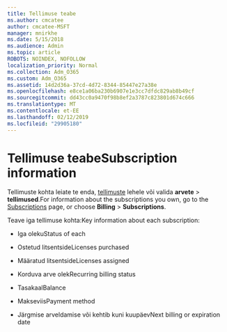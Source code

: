 ```yaml
---
title: Tellimuse teabe
ms.author: cmcatee
author: cmcatee-MSFT
manager: mnirkhe
ms.date: 5/15/2018
ms.audience: Admin
ms.topic: article
ROBOTS: NOINDEX, NOFOLLOW
localization_priority: Normal
ms.collection: Adm_O365
ms.custom: Adm_O365
ms.assetid: 14d2d36a-37cd-4d72-8344-85447e27a38e
ms.openlocfilehash: e8ce1a06ba230b6907e1e3cc7dfdc829ab8b49cf
ms.sourcegitcommit: dd43cc0a9470f98b8ef2a3787c823801d674c666
ms.translationtype: MT
ms.contentlocale: et-EE
ms.lasthandoff: 02/12/2019
ms.locfileid: "29905180"
---
```

# <a name="subscription-information"></a><span data-ttu-id="77c9f-102">Tellimuse teabe</span><span class="sxs-lookup"><span data-stu-id="77c9f-102">Subscription information</span></span>

<span data-ttu-id="77c9f-103">Tellimuste kohta leiate te enda, [tellimuste](https://go.microsoft.com/fwlink/p/?linkid=842054) lehele või valida **arvete** \> **tellimused**.</span><span class="sxs-lookup"><span data-stu-id="77c9f-103">For information about the subscriptions you own, go to the [Subscriptions](https://go.microsoft.com/fwlink/p/?linkid=842054) page, or choose **Billing** \> **Subscriptions**.</span></span>
  
<span data-ttu-id="77c9f-104">Teave iga tellimuse kohta:</span><span class="sxs-lookup"><span data-stu-id="77c9f-104">Key information about each subscription:</span></span>
  
- <span data-ttu-id="77c9f-105">Iga oleku</span><span class="sxs-lookup"><span data-stu-id="77c9f-105">Status of each</span></span>
    
- <span data-ttu-id="77c9f-106">Ostetud litsentside</span><span class="sxs-lookup"><span data-stu-id="77c9f-106">Licenses purchased</span></span>
    
- <span data-ttu-id="77c9f-107">Määratud litsentside</span><span class="sxs-lookup"><span data-stu-id="77c9f-107">Licenses assigned</span></span>
    
- <span data-ttu-id="77c9f-108">Korduva arve olek</span><span class="sxs-lookup"><span data-stu-id="77c9f-108">Recurring billing status</span></span>
    
- <span data-ttu-id="77c9f-109">Tasakaal</span><span class="sxs-lookup"><span data-stu-id="77c9f-109">Balance</span></span>
    
- <span data-ttu-id="77c9f-110">Makseviis</span><span class="sxs-lookup"><span data-stu-id="77c9f-110">Payment method</span></span>
    
- <span data-ttu-id="77c9f-111">Järgmise arveldamise või kehtib kuni kuupäev</span><span class="sxs-lookup"><span data-stu-id="77c9f-111">Next billing or expiration date</span></span>
    

